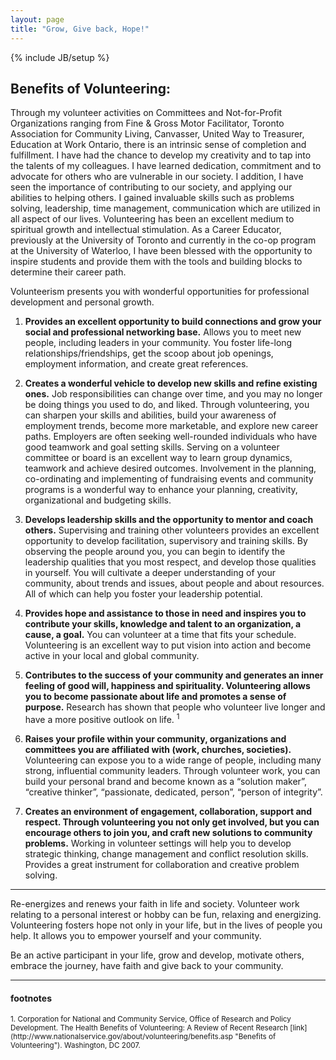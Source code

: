 ```yaml
---
layout: page
title: "Grow, Give back, Hope!"
---
```

{% include JB/setup %}


## Benefits of Volunteering:

Through my volunteer activities on Committees and Not-for-Profit Organizations ranging from Fine & Gross Motor Facilitator, Toronto Association for Community Living, Canvasser, United Way to Treasurer, Education at Work Ontario, there is an intrinsic sense of completion and fulfillment.  I have had the chance to develop my creativity and to tap into the talents of my colleagues.  I have learned dedication, commitment and to advocate for others who are vulnerable in our society.  I addition, I have seen the importance of contributing to our society, and applying our abilities to helping others. I gained invaluable skills such as problems solving, leadership, time management, communication which are utilized in all aspect of our lives. Volunteering has been an excellent medium to spiritual growth and intellectual stimulation. As a Career Educator, previously at the University of Toronto and currently in the co-op program at the University of Waterloo, I have been blessed with the opportunity to inspire students and provide them with the tools and building blocks to determine their career path.

Volunteerism presents you with wonderful opportunities for professional development and personal growth.

1. __Provides an excellent opportunity to build connections and grow your social and professional networking base.__  Allows you to meet new people, including leaders in your community.  You foster life-long relationships/friendships, get the scoop about job openings, employment information, and create great references.

2. __Creates a wonderful vehicle to develop new skills and refine existing ones.__  Job responsibilities can change over time, and you may no longer be doing things you used to do, and liked.  Through volunteering, you can sharpen your skills and abilities, build your awareness of employment trends, become more marketable, and explore new career paths.  Employers are often seeking well-rounded individuals who have good teamwork and goal setting skills. Serving on a volunteer committee or board is an excellent way to learn group dynamics, teamwork and achieve desired outcomes.  Involvement in the planning, co-ordinating and implementing of fundraising events and community programs is a wonderful way to enhance your planning, creativity, organizational and budgeting skills.

3. __Develops leadership skills and the opportunity to mentor and coach others.__  Supervising and training other volunteers provides an excellent opportunity to develop facilitation, supervisory and training skills. By observing the people around you, you can begin to identify the leadership qualities that you most respect, and develop those qualities in yourself.  You will cultivate a deeper understanding of your community, about trends and issues, about people and about resources. All of which can help you foster your leadership potential.

4. __Provides hope and assistance to those in need and inspires you to contribute your skills, knowledge and talent to an organization, a cause, a goal.__  You can volunteer at a time that fits your schedule. Volunteering is an excellent way to put vision into action and become active in your local and global community.

5. __Contributes to the success of your community and generates an inner feeling of good will, happiness and spirituality.  Volunteering allows you to become passionate about life and promotes a sense of purpose.__ Research has shown that people who volunteer live longer and have a more positive outlook on life. <sup>1</sup>

6. __Raises your profile within your community, organizations and committees you are affiliated with (work, churches, societies).__  Volunteering can expose you to a wide range of people, including many strong, influential community leaders.  Through volunteer work, you can build your personal brand and become known as a “solution maker”, “creative thinker”, “passionate, dedicated, person”, “person of integrity”.

7. __Creates an environment of engagement, collaboration, support and respect.  Through volunteering you not only get involved, but you can encourage others to join you, and craft new solutions to community problems.__  Working in volunteer settings will help you to develop strategic thinking, change management and conflict resolution skills.  Provides a great instrument for collaboration and creative problem solving.

----

Re-energizes and renews your faith in life and society.  Volunteer work relating to a personal interest or hobby can be fun, relaxing and energizing.  Volunteering fosters hope not only in your life, but in the lives of people you help.  It allows you to empower yourself and your community.

Be an active participant in your life, grow and develop, motivate others, embrace the journey, have faith and give back to your community.

----

#### footnotes
<sup>
1.  Corporation for National and Community Service, Office of Research and Policy Development. The Health Benefits of Volunteering: A Review of Recent Research [link](http://www.nationalservice.gov/about/volunteering/benefits.asp "Benefits of Volunteering"). Washington, DC 2007.
</sup>